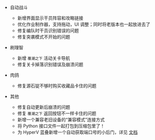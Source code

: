 - 自动战斗
  - 新增界面显示干员阵容和攻略链接
  - 优化作业制作器，支持拖动，UI 调整；同时将老版本也一起放进去了
  - 修复编队时干员识别错误的问题
  - 修复突袭模式不开始的问题

- 刷理智
  - 新增 `覆潮之下` 活动关卡导航
  - 修复关卡掉落识别错误及崩溃问题

- 肉鸽
  - 修复源石锭不够时购买收藏品卡住的问题

- 其他
  - 修复自动更新后崩溃的问题
  - 修复 `覆潮之下` 返回按钮不一样卡住的问题
  - 新增一个兼容老旧设备的“兼容模式”连接方式
  - 将 Python 接口文件一起打包到压缩包里了！
  - 为 HyperV 蓝叠新增一个自动获取端口号的小后门，详见 [文档](https://github.com/MaaAssistantArknights/MaaAssistantArknights/blob/master/docs/%E6%A8%A1%E6%8B%9F%E5%99%A8%E6%94%AF%E6%8C%81.md#%E8%93%9D%E5%8F%A0%E6%A8%A1%E6%8B%9F%E5%99%A8-hyper-v-%E7%89%88%E6%9C%AC)
